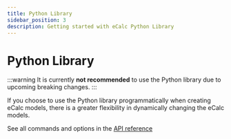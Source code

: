 ```yaml
---
title: Python Library
sidebar_position: 3
description: Getting started with eCalc Python Library
---
```

# Python Library
:::warning
It is currently **not recommended** to use the Python library due to upcoming breaking changes.
:::

If you choose to use the Python library programmatically when creating eCalc models, there is a greater flexibility in
dynamically changing the eCalc models.

See all commands and options in the [API reference](/about/getting_started/api/index.md)
